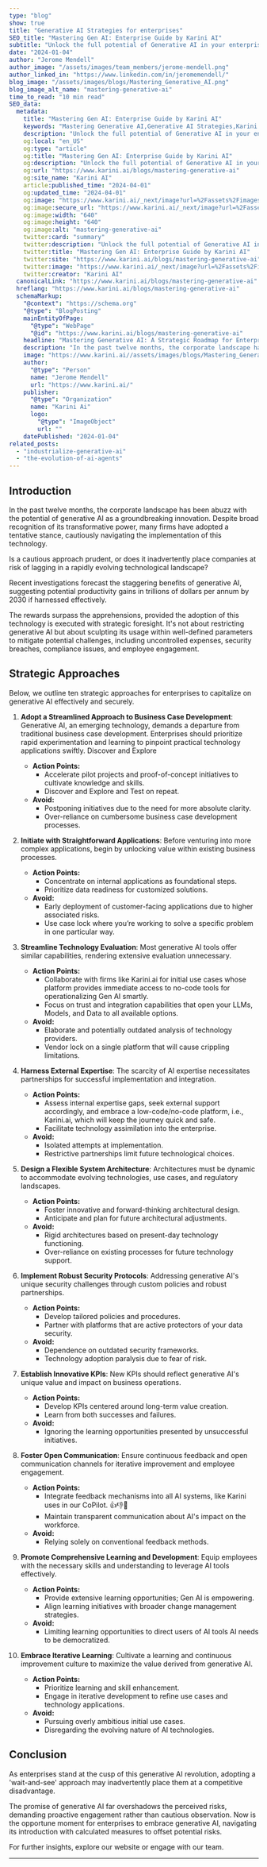 ```yaml
---
type: "blog"
show: true
title: "Generative AI Strategies for enterprises"
SEO_title: "Mastering Gen AI: Enterprise Guide by Karini AI"
subtitle: "Unlock the full potential of Generative AI in your enterprise with Karini AI's expert guide. Dive into strategic insights for effective Gen AI integration."
date: "2024-01-04"
author: "Jerome Mendell"
author_image: "/assets/images/team_members/jerome-mendell.png"
author_linked_in: "https://www.linkedin.com/in/jeromemendell/"
blog_image: "/assets/images/blogs/Mastering_Generative_AI.png"
blog_image_alt_name: "mastering-generative-ai"
time_to_read: "10 min read"
SEO_data:
  metadata:
    title: "Mastering Gen AI: Enterprise Guide by Karini AI"
    keywords: "Mastering Generative AI,Generative AI Strategies,Karini AI Gen AI Guide,Enterprise Gen AI Integration,Generative AI Best Practices"
    description: "Unlock the full potential of Generative AI in your enterprise with Karini AI's expert guide. Dive into strategic insights for effective Gen AI integration."
    og:local: "en_US"
    og:type: "article"
    og:title: "Mastering Gen AI: Enterprise Guide by Karini AI"
    og:description: "Unlock the full potential of Generative AI in your enterprise with Karini AI's expert guide. Dive into strategic insights for effective Gen AI integration."
    og:url: "https://www.karini.ai/blogs/mastering-generative-ai"
    og:site_name: "Karini AI"
    article:published_time: "2024-04-01"
    og:updated_time: "2024-04-01"
    og:image: "https://www.karini.ai/_next/image?url=%2Fassets%2Fimages%2Fblogs%2FMastering_Generative_AI.png&w=640&q=75"
    og:image:secure_url: "https://www.karini.ai/_next/image?url=%2Fassets%2Fimages%2Fblogs%2FMastering_Generative_AI.png&w=640&q=75"
    og:image:width: "640"
    og:image:height: "640"
    og:image:alt: "mastering-generative-ai"
    twitter:card: "summary"
    twitter:description: "Unlock the full potential of Generative AI in your enterprise with Karini AI's expert guide. Dive into strategic insights for effective Gen AI integration."
    twitter:title: "Mastering Gen AI: Enterprise Guide by Karini AI"
    twitter:site: "https://www.karini.ai/blogs/mastering-generative-ai"
    twitter:image: "https://www.karini.ai/_next/image?url=%2Fassets%2Fimages%2Fblogs%2FMastering_Generative_AI.png&w=640&q=75"
    twitter:creator: "Karini AI"
  canonicalLink: "https://www.karini.ai/blogs/mastering-generative-ai"
  hreflang: "https://www.karini.ai/blogs/mastering-generative-ai"
  schemaMarkup:
    "@context": "https://schema.org"
    "@type": "BlogPosting"
    mainEntityOfPage:
      "@type": "WebPage"
      "@id": "https://www.karini.ai/blogs/mastering-generative-ai"
    headline: "Mastering Generative AI: A Strategic Roadmap for Enterprise Integration"
    description: "In the past twelve months, the corporate landscape has been abuzz with the potential of generative AI as a groundbreaking innovation. Despite broad recognition of its transformative power, many firms have adopted a tentative stance, cautiously navigating the implementation of this technology."
    image: "https://www.karini.ai//assets/images/blogs/Mastering_Generative_AI.png"
    author:
      "@type": "Person"
      name: "Jerome Mendell"
      url: "https://www.karini.ai/"
    publisher:
      "@type": "Organization"
      name: "Karini Ai"
      logo:
        "@type": "ImageObject"
        url: ""
    datePublished: "2024-01-04"
related_posts:
  - "industrialize-generative-ai"
  - "the-evolution-of-ai-agents"
---
```


## Introduction

In the past twelve months, the corporate landscape has been abuzz with the potential of generative AI as a groundbreaking innovation. Despite broad recognition of its transformative power, many firms have adopted a tentative stance, cautiously navigating the implementation of this technology.

Is a cautious approach prudent, or does it inadvertently place companies at risk of lagging in a rapidly evolving technological landscape?

Recent investigations forecast the staggering benefits of generative AI, suggesting potential productivity gains in trillions of dollars per annum by 2030 if harnessed effectively.

The rewards surpass the apprehensions, provided the adoption of this technology is executed with strategic foresight. It's not about restricting generative AI but about sculpting its usage within well-defined parameters to mitigate potential challenges, including uncontrolled expenses, security breaches, compliance issues, and employee engagement.

## Strategic Approaches

Below, we outline ten strategic approaches for enterprises to capitalize on generative AI effectively and securely.

1. **Adopt a Streamlined Approach to Business Case Development**: Generative AI, an emerging technology, demands a departure from traditional business case development. Enterprises should prioritize rapid experimentation and learning to pinpoint practical technology applications swiftly. Discover and Explore

   - **Action Points:**
     - Accelerate pilot projects and proof-of-concept initiatives to cultivate knowledge and skills.
     - Discover and Explore and Test on repeat.
   - **Avoid:**
     - Postponing initiatives due to the need for more absolute clarity.
     - Over-reliance on cumbersome business case development processes.

2. **Initiate with Straightforward Applications**: Before venturing into more complex applications, begin by unlocking value within existing business processes.

   - **Action Points:**
     - Concentrate on internal applications as foundational steps.
     - Prioritize data readiness for customized solutions.
   - **Avoid:**
     - Early deployment of customer-facing applications due to higher associated risks.
     - Use case lock where you’re working to solve a specific problem in one particular way.

3. **Streamline Technology Evaluation**: Most generative AI tools offer similar capabilities, rendering extensive evaluation unnecessary.

   - **Action Points:**
     - Collaborate with firms like Karini.ai for initial use cases whose platform provides immediate access to no-code tools for operationalizing Gen AI smartly.
     - Focus on trust and integration capabilities that open your LLMs, Models, and Data to all available options.
   - **Avoid:**
     - Elaborate and potentially outdated analysis of technology providers.
     - Vendor lock on a single platform that will cause crippling limitations.

4. **Harness External Expertise**: The scarcity of AI expertise necessitates partnerships for successful implementation and integration.

   - **Action Points:**
     - Assess internal expertise gaps, seek external support accordingly, and embrace a low-code/no-code platform, i.e., Karini.ai, which will keep the journey quick and safe.
     - Facilitate technology assimilation into the enterprise.
   - **Avoid:**
     - Isolated attempts at implementation.
     - Restrictive partnerships limit future technological choices.

5. **Design a Flexible System Architecture**: Architectures must be dynamic to accommodate evolving technologies, use cases, and regulatory landscapes.

   - **Action Points:**
     - Foster innovative and forward-thinking architectural design.
     - Anticipate and plan for future architectural adjustments.
   - **Avoid:**
     - Rigid architectures based on present-day technology functioning.
     - Over-reliance on existing processes for future technology support.

6. **Implement Robust Security Protocols**: Addressing generative AI's unique security challenges through custom policies and robust partnerships.

   - **Action Points:**
     - Develop tailored policies and procedures.
     - Partner with platforms that are active protectors of your data security.
   - **Avoid:**
     - Dependence on outdated security frameworks.
     - Technology adoption paralysis due to fear of risk.

7. **Establish Innovative KPIs**: New KPIs should reflect generative AI's unique value and impact on business operations.

   - **Action Points:**
     - Develop KPIs centered around long-term value creation.
     - Learn from both successes and failures.
   - **Avoid:**
     - Ignoring the learning opportunities presented by unsuccessful initiatives.

8. **Foster Open Communication**: Ensure continuous feedback and open communication channels for iterative improvement and employee engagement.

   - **Action Points:**
     - Integrate feedback mechanisms into all AI systems, like Karini uses in our CoPilot. 👍👎💬
     - Maintain transparent communication about AI's impact on the workforce.
   - **Avoid:**
     - Relying solely on conventional feedback methods.

9. **Promote Comprehensive Learning and Development**: Equip employees with the necessary skills and understanding to leverage AI tools effectively.

   - **Action Points:**
     - Provide extensive learning opportunities; Gen AI is empowering.
     - Align learning initiatives with broader change management strategies.
   - **Avoid:**
     - Limiting learning opportunities to direct users of AI tools AI needs to be democratized.

10. **Embrace Iterative Learning**: Cultivate a learning and continuous improvement culture to maximize the value derived from generative AI.

    - **Action Points:**
      - Prioritize learning and skill enhancement.
      - Engage in iterative development to refine use cases and technology applications.
    - **Avoid:**
      - Pursuing overly ambitious initial use cases.
      - Disregarding the evolving nature of AI technologies.

## Conclusion

As enterprises stand at the cusp of this generative AI revolution, adopting a 'wait-and-see' approach may inadvertently place them at a competitive disadvantage.

The promise of generative AI far overshadows the perceived risks, demanding proactive engagement rather than cautious observation. Now is the opportune moment for enterprises to embrace generative AI, navigating its introduction with calculated measures to offset potential risks.

For further insights, explore our website or engage with our team.

---
